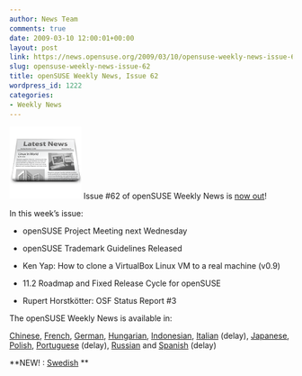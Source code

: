 ```yaml
---
author: News Team
comments: true
date: 2009-03-10 12:00:01+00:00
layout: post
link: https://news.opensuse.org/2009/03/10/opensuse-weekly-news-issue-62/
slug: opensuse-weekly-news-issue-62
title: openSUSE Weekly News, Issue 62
wordpress_id: 1222
categories:
- Weekly News
---
```


![news](/wp-content/uploads/2007/11/knewsticker.png) Issue #62 of openSUSE Weekly News is [now out](//en.opensuse.org/OpenSUSE_Weekly_News/62)!  
  

In this week’s issue:


  * openSUSE Project Meeting next Wednesday 

  * openSUSE Trademark Guidelines Released 

  * Ken Yap: How to clone a VirtualBox Linux VM to a real machine (v0.9) 

  * 11.2 Roadmap and Fixed Release Cycle for openSUSE 

  * Rupert Horstkötter: OSF Status Report #3 




The openSUSE Weekly News is available in: 

[Chinese](//en.opensuse.org/OpenSUSE_Weekly_News/62/chinese),
[French](//fr.opensuse.org/Lettre_d'information_openSUSE/62),
[German](//de.opensuse.org/OpenSUSE-Wochenschau/62),
[Hungarian](//hu.opensuse.org/OpenSUSE_Heti_H%C3%ADrmond%C3%B3/62), 
[Indonesian](//en.opensuse.org/OpenSUSE_Weekly_News/62/indonesian),
[Italian](//it.opensuse.org/OpenSUSE_Newsletter_Settimanale/62) (delay),
[Japanese](//ja.opensuse.org/OpenSUSE_Weekly_News/62),
[Polish](//pl.opensuse.org/Tygodnik_openSUSE/62), 
[Portuguese](//pt.opensuse.org/Not%C3%ADcias_da_semana_no_openSUSE/62) (delay),
[Russian](//ru.opensuse.org/%D0%95%D0%B6%D0%B5%D0%BD%D0%B5%D0%B4%D0%B5%D0%BB%D1%8C%D0%BD%D1%8B%D0%B5_%D0%BD%D0%BE%D0%B2%D0%BE%D1%81%D1%82%D0%B8_openSUSE/62) and
[Spanish](//es.opensuse.org/OpenSUSE_Noticias_Semanales/62) (delay)

**NEW! :  [Swedish](//en.opensuse.org/OpenSUSE_Weekly_News/62/swedish) 
**
